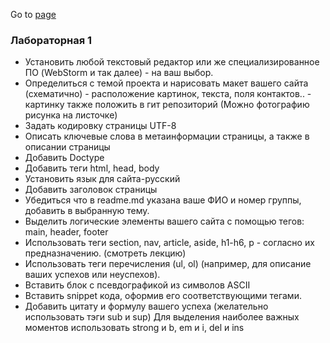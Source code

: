 Go to [page](https://chu412.github.io/Sem3-Web-Lab1/)
### Лабораторная 1 
- Установить любой текстовый редактор или же специализированное ПО (WebStorm и так далее) - на ваш выбор.
- Определиться с темой проекта и нарисовать макет вашего сайта (схематично) - расположение картинок, текста, поля контактов.. - картинку также положить в гит репозиторий (Можно фотографию рисунка на листочке)
- Задать кодировку страницы  UTF-8
- Описать ключевые слова в метаинформации страницы, а также в описании страницы
-	Добавить Doctype
- Добавить теги html, head, body
- Установить язык для сайта-русский
- Добавить заголовок страницы
-	Убедиться что в readme.md указана ваше ФИО и номер группы, добавить в выбранную тему.
-	Выделить логические элементы вашего сайта с помощью  тегов: main, header, footer
-	Использовать теги section, nav, article, aside, h1-h6, p - согласно их предназначению. (смотреть лекцию)
-	Использовать теги перечисления (ul, ol) (например, для описание ваших успехов или неуспехов).
-	Вставить блок с псевдографикой из символов ASCII
-	Вставить snippet кода, оформив его соответствующими тегами.
-	Добавить цитату и формулу вашего успеха (желательно использовать тэги sub и sup)
Для выделения наиболее важных моментов использовать strong и b, em и i, del и ins
